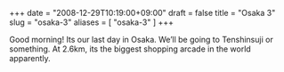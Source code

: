 +++
date = "2008-12-29T10:19:00+09:00"
draft = false
title = "Osaka 3"
slug = "osaka-3"
aliases = [
	"osaka-3"
]
+++

Good morning! Its our last day in Osaka. We’ll be going to Tenshinsuji or something. At 2.6km, its the biggest shopping arcade in the world apparently. 



